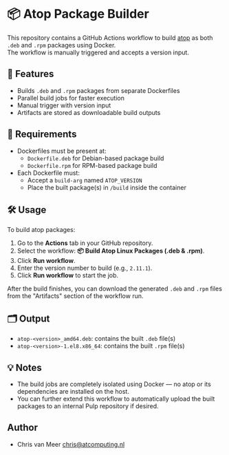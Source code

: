 # 📦 Atop Package Builder

This repository contains a GitHub Actions workflow to build [atop](https://www.atoptool.nl/) as both `.deb` and `.rpm` packages using Docker.  
The workflow is manually triggered and accepts a version input.

## 🚀 Features

- Builds `.deb` and `.rpm` packages from separate Dockerfiles
- Parallel build jobs for faster execution
- Manual trigger with version input
- Artifacts are stored as downloadable build outputs

## 🧰 Requirements

- Dockerfiles must be present at:
  - `Dockerfile.deb` for Debian-based package build
  - `Dockerfile.rpm` for RPM-based package build
- Each Dockerfile must:
  - Accept a `build-arg` named `ATOP_VERSION`
  - Place the built package(s) in `/build` inside the container

## 🛠️ Usage

To build atop packages:

1. Go to the **Actions** tab in your GitHub repository.
2. Select the workflow: **📦 Build Atop Linux Packages (.deb & .rpm)**.
3. Click **Run workflow**.
4. Enter the version number to build (e.g., `2.11.1`).
5. Click **Run workflow** to start the job.

After the build finishes, you can download the generated `.deb` and `.rpm` files from the "Artifacts" section of the workflow run.

## 🗂️ Output

- `atop-<version>_amd64.deb`: contains the built `.deb` file(s)
- `atop-<version>-1.el8.x86_64`: contains the built `.rpm` file(s)

## 💡 Notes

- The build jobs are completely isolated using Docker — no atop or its dependencies are installed on the host.
- You can further extend this workflow to automatically upload the built packages to an internal Pulp repository if desired.

## Author

- Chris van Meer <chris@atcomputing.nl>
